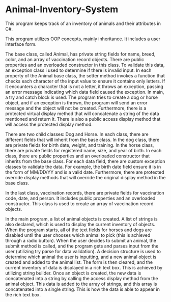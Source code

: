 # Animal-Inventory-System
This program keeps track of an inventory of animals and their attributes in C#.

This program utilizes OOP concepts, mainly inheritance. It includes a user interface form. 

The base class, called Animal, has private string fields for name, breed, color, and an array of vaccination record objects. There are public properties and an overloaded constructor in this class. To validate this data, an exception class i used to determine if there is invalid input. In each property of the Animal base class, the setter method invokes a function that checks each character of the input value to ensure it contains only letters. If it encounters a character that is not a letter, it throws an exception, passing an error message indicating which data field caused the exception. In main, a try and catch block is used. The program tries to create a dog or horse object, and if an exception is thrown, the program will send an error message and the object will not be created. Furthermore, there is a protected virtual display method that will concatenate a string of the data mentioned and return it. There is also a public access display method that will access the protected display method.

There are two child classes: Dog and Horse. In each class, there are different fields that will inherit from the base class. In the dog class, there are private fields for birth date, weight, and training. In the horse class, there are private fields for registered name, size, and year of birth. In each class, there are public properties and  an overloaded constructor that inherits from the base class. For each data field, there are custom exception classes to validate the data. For example, the birth date field ensure it is in the form of MM/DD/YY and is a valid date.    Furthermore, there are protected override display methods that will override the original display method in the base class. 

In the last class, vaccination records, there are private fields for vaccination code, date, and person. It includes public properties and an overloaded constructor. This class is used to create an array of vaccination record objects.

In the main program, a list of animal objects is created. A list of strings is also declared, which is used to display the current inventory of objects. When the program starts, all of the text fields for horses and dogs are disabled until the user chooses which animal to pick (this is achieved through a radio button). When the user decides to submit an animal, the submit method is called, and the program gets and parses input from the user (utilizing try parse for data validation). A decision structure is used to determine which animal the user is inputting, and a new animal object is created and added to the animal list. The form is then cleared, and the current inventory of data is displayed in a rich text box. This is achieved by utilizing string builder. Once an object is created, the new data is concatenated into a string by calling the access display method from the animal object.  This data is added to the array of strings, and this array is concatenated into a single string. This is how the data is able to appear in the rich text box.  
 
